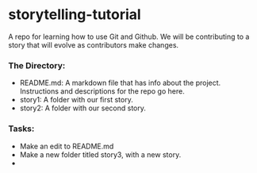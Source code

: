 # storytelling-tutorial
A repo for learning how to use Git and Github. We will be contributing to a story that will evolve as contributors make changes.

### <b>The Directory:</b>
- README.md: A markdown file that has info about the project. Instructions and descriptions for the repo go here.
- story1: A folder with our first story.
- story2: A folder with our second story.


### <b>Tasks:</b>
- Make an edit to README.md
- Make a new folder titled story3, with a new story.
- 

